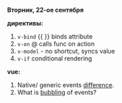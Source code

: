 
**Вторник, 22-ое сентября**

**директивы:**
1.  `v-bind` {{ }}  binds attribute 
2.  `v-on` @ calls func on action
3.  `v-model` - no shortcut, syncs value 
4.  `v-if` conditional rendering

**vue:**
1. Native/ generic events [difference](https://stackoverflow.com/questions/4093533/whats-the-difference-between-logical-events-and-native-events-in-gwt).
2. What is [bubbling](https://stackoverflow.com/questions/66861657/vue-js-emit-native-dom-events) of events? 